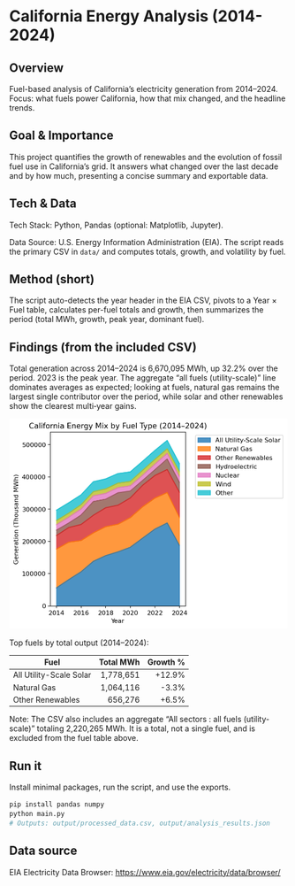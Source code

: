 # California Energy Analysis (2014-2024)

## Overview

Fuel-based analysis of California’s electricity generation from 2014–2024. Focus: what fuels power California, how that mix changed, and the headline trends.

## Goal & Importance

This project quantifies the growth of renewables and the evolution of fossil fuel use in California’s grid. It answers what changed over the last decade and by how much, presenting a concise summary and exportable data.

## Tech & Data

Tech Stack: Python, Pandas (optional: Matplotlib, Jupyter).

Data Source: U.S. Energy Information Administration (EIA). The script reads the primary CSV in `data/` and computes totals, growth, and volatility by fuel.

## Method (short)

The script auto-detects the year header in the EIA CSV, pivots to a Year × Fuel table, calculates per-fuel totals and growth, then summarizes the period (total MWh, growth, peak year, dominant fuel).

## Findings (from the included CSV)

Total generation across 2014–2024 is 6,670,095 MWh, up 32.2% over the period. 2023 is the peak year. The aggregate “all fuels (utility-scale)” line dominates averages as expected; looking at fuels, natural gas remains the largest single contributor over the period, while solar and other renewables show the clearest multi‑year gains.

![California Energy Mix 2014-2024](output/energy_mix.png)

Top fuels by total output (2014–2024):

| Fuel | Total MWh | Growth % |
|---|---:|---:|
| All Utility-Scale Solar | 1,778,651 | +12.9% |
| Natural Gas | 1,064,116 | -3.3% |
| Other Renewables | 656,276 | +6.5% |

Note: The CSV also includes an aggregate “All sectors : all fuels (utility-scale)” totaling 2,220,265 MWh. It is a total, not a single fuel, and is excluded from the fuel table above.

## Run it

Install minimal packages, run the script, and use the exports.

```bash
pip install pandas numpy
python main.py
# Outputs: output/processed_data.csv, output/analysis_results.json
```

## Data source

EIA Electricity Data Browser: https://www.eia.gov/electricity/data/browser/
